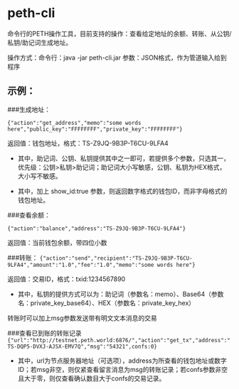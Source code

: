 # peth-cli

命令行的PETH操作工具，目前支持的操作：查看给定地址的余额、转账、从公钥/私钥/助记词生成地址。

操作方式：命令行：java -jar peth-cli.jar
参数：JSON格式，作为管道输入给到程序

## 示例：

###生成地址：

`{"action":"get_address","memo":"some words here","public_key":"FFFFFFFF","private_key":"FFFFFFFF"}`

返回值：钱包地址，格式：TS-Z9JQ-9B3P-T6CU-9LFA4

* 其中，助记词、公钥、私钥提供其中之一即可，若提供多个参数，只选其一，优先级：公钥>私钥>助记词；助记词大小写敏感，公钥、私钥为HEX格式，大小写不敏感。

* 其中，加上  show_id:true  参数，则返回数字格式的钱包ID，而非字母格式的钱包地址。

###查看余额：

`{"action":"balance","address":"TS-Z9JQ-9B3P-T6CU-9LFA4"}`

返回值：当前钱包余额，带四位小数

###转账：
`{"action":"send","recipient":"TS-Z9JQ-9B3P-T6CU-9LFA4","amount":"1.0","fee":"1.0","memo":"some words here"}`

返回值：交易ID，格式：txid:1234567890

* 其中，私钥的提供方式可以为：助记词（参数名：memo）、Base64（参数名：private_key_base64）、HEX（参数名：private_key_hex）

转账时可以加上msg参数发送带有明文文本消息的交易

###查看已到账的转账记录
`{"url":"http://testnet.peth.world:6876/","action":"get_tx","address":"TS-DQP5-DVXJ-AJSX-EMV7Q","msg":"54321",confs:0}`

* 其中，url为节点服务器地址（可选项），address为所查看的钱包地址或数字ID；若msg非空，则仅紧查看留言消息为msg的转账记录；若confs参数非空且大于零，则仅查看确认数目大于confs的交易记录。